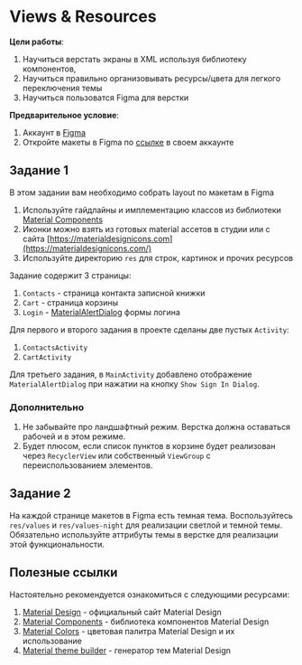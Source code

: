 # Views & Resources

**Цели работы**: 
1. Научиться верстать экраны в XML используя библиотеку компонентов, 
2. Научиться правильно организовывать ресурсы/цвета для легкого переключения темы
3. Научиться пользоватся Figma для верстки

**Предварительное условие**:
1. Аккаунт в [Figma](https://www.figma.com/)
2. Откройте макеты в Figma по [ссылке](https://www.figma.com/community/file/1433109187156322315/views-and-resources) в своем аккаунте

## Задание 1

В этом задании вам необходимо собрать layout по макетам в Figma

1. Используйте гайдлайны и имплементацию классов из библиотеки [Material Components](https://m3.material.io/components)
2. Иконки можно взять из готовых material ассетов в студии или с сайта [https://materialdesignicons.com](https://materialdesignicons.com/)
3. Используйте директорию `res` для строк, картинок и прочих ресурсов

Задание содержит 3 страницы:
1. `Contacts` - страница контакта записной книжки
2. `Cart` - страница корзины
3. `Login` - [MaterialAlertDialog](https://m2.material.io/components/dialogs/android) формы логина

Для первого и второго задания в проекте сделаны две пустых `Activity`:
1. `ContactsActivity`
2. `CartActivity`

Для третьего задания, в `MainActivity` добавлено отображение `MaterialAlertDialog` при нажатии на кнопку `Show Sign In Dialog`.

### Дополнительно

1. Не забывайте про ландшафтный режим. Верстка должна оставаться рабочей и в этом режиме.
2. Будет плюсом, если список пунктов в корзине будет реализован через `RecyclerView` или собственный `ViewGroup` с переиспользованием элементов.

## Задание 2

На каждой странице макетов в Figma есть темная тема. 
Воспользуйтесь `res/values` и `res/values-night` для реализации светлой и темной темы.
Обязательно используйте аттрибуты темы в верстке для реализации этой функциональности.

## Полезные ссылки

Настоятельно рекомендуется ознакомиться с следующими ресурсами:

1. [Material Design](https://material.io/design) - официальный сайт Material Design
2. [Material Components](https://m3.material.io/components) - библиотека компонентов Material Design
3. [Material Colors](https://m2.material.io/design/color/the-color-system.html#color-usage-and-palettes) - цветовая палитра Material Design и их использование
4. [Material theme builder](https://m3.material.io/blog/material-theme-builder) - генератор тем Material Design
